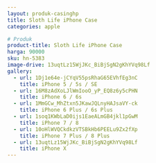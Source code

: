 ```yaml
---
layout: produk-casinghp
title: Sloth Life iPhone Case
categories: apple

# Produk
product-title: Sloth Life iPhone Case
harga: 90000
sku: hn-5383
image-drive: 13uqtLz15WjJKc_BiBjSgN2gKhYVq98Lf
gallery:
  - url: 1Dj1e64e-jCYqV55psRhaG65EVhfEg3nC
    title: iPhone 5 / 5s / SE
  - url: 16M8zAdXoLJlWmIooO_yP_EQ8z6y5cPHN
    title: iPhone 6 / 6s
  - url: 1MmGCw_MhZtxn5JKawJQLnyHAJsaVY-ck
    title: iPhone 6 Plus / 6s Plus
  - url: 1soq1KWbLaD0ijs1EaeALmGB4jkl1pGwM
    title: iPhone 7 / 8
  - url: 10oHlWVQCkdkzVTSBkHb6PEELu9Zx2fXp
    title: iPhone 7 Plus / 8 Plus
  - url: 13uqtLz15WjJKc_BiBjSgN2gKhYVq98Lf
    title: iPhone X
---
```

